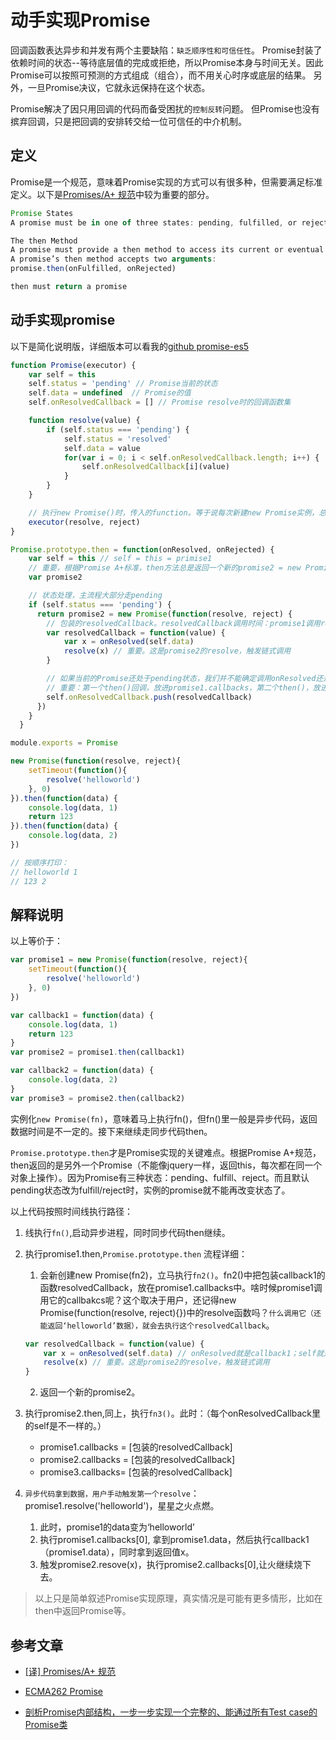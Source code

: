 # 动手实现Promise

回调函数表达异步和并发有两个主要缺陷：`缺乏顺序性和可信任性`。
Promise封装了依赖时间的状态--等待底层值的完成或拒绝，所以Promise本身与时间无关。因此Promise可以按照可预测的方式组成（组合），而不用关心时序或底层的结果。
另外，一旦Promise决议，它就永远保持在这个状态。

Promise解决了因只用回调的代码而备受困扰的`控制反转`问题。
但Promise也没有摈弃回调，只是把回调的安排转交给一位可信任的中介机制。

## 定义

Promise是一个规范，意味着Promise实现的方式可以有很多种，但需要满足标准定义。以下是[Promises/A+ 规范](https://promisesaplus.com/)中较为重要的部分。

``` js
Promise States
A promise must be in one of three states: pending, fulfilled, or rejected.

The then Method
A promise must provide a then method to access its current or eventual value or reason.
A promise’s then method accepts two arguments:
promise.then(onFulfilled, onRejected)

then must return a promise
```

## 动手实现promise

以下是简化说明版，详细版本可以看我的[github promise-es5](https://github.com/lq782655835/promise-es5)
``` js
function Promise(executor) {
    var self = this
    self.status = 'pending' // Promise当前的状态
    self.data = undefined  // Promise的值
    self.onResolvedCallback = [] // Promise resolve时的回调函数集

    function resolve(value) {
        if (self.status === 'pending') {
            self.status = 'resolved'
            self.data = value
            for(var i = 0; i < self.onResolvedCallback.length; i++) {
                self.onResolvedCallback[i](value)
            }
        }
    }

    // 执行new Promise()时，传入的function。等于说每次新建new Promise实例，总会执行传入的函数
    executor(resolve, reject)
}

Promise.prototype.then = function(onResolved, onRejected) {
    var self = this // self = this = primise1
    // 重要，根据Promise A+标准，then方法总是返回一个新的promise2 = new Promise()，这点非常重要
    var promise2

    // 状态处理，主流程大部分走pending
    if (self.status === 'pending') {
      return promise2 = new Promise(function(resolve, reject) {
        // 包装的resolvedCallback。resolvedCallback调用时间：promise1调用resolve
        var resolvedCallback = function(value) {
            var x = onResolved(self.data)
            resolve(x) // 重要。这是promise2的resolve，触发链式调用
        }

        // 如果当前的Promise还处于pending状态，我们并不能确定调用onResolved还是onRejected，只能等到Promise的状态确定后，才能确实如何处理.
        // 重要：第一个then()回调，放进promise1.callbacks，第二个then()，放进promise2.callback。
        self.onResolvedCallback.push(resolvedCallback)
      })
    }
  }

module.exports = Promise
```

``` js
new Promise(function(resolve, reject){
    setTimeout(function(){
        resolve('helloworld')
    }, 0)
}).then(function(data) {
    console.log(data, 1)
    return 123
}).then(function(data) {
    console.log(data, 2)
})

// 按顺序打印：
// helloworld 1
// 123 2
```

## 解释说明

以上等价于：
``` js
var promise1 = new Promise(function(resolve, reject){
    setTimeout(function(){
        resolve('helloworld')
    }, 0)
})

var callback1 = function(data) {
    console.log(data, 1)
    return 123
}
var promise2 = promise1.then(callback1)

var callback2 = function(data) {
    console.log(data, 2)
}
var promise3 = promise2.then(callback2)
```

实例化`new Promise(fn)`，意味着马上执行fn()，但fn()里一般是异步代码，返回数据时间是不一定的。接下来继续走同步代码then。

`Promise.prototype.then`才是Promise实现的关键难点。根据Promise A+规范，then返回的是另外一个Promise（不能像jquery一样，返回this，每次都在同一个对象上操作）。因为Promise有三种状态：pending、fulfill、reject。而且默认pending状态改为fulfill/reject时，实例的promise就不能再改变状态了。

以上代码按照时间线执行路径：
1. 线执行`fn()`,启动异步进程，同时同步代码then继续。
2. 执行promise1.then,`Promise.prototype.then` 流程详细：
    1. 会新创建new Promise(fn2)，立马执行`fn2()`。fn2()中把包装callback1的函数resolvedCallback，放在promise1.callbacks中。啥时候promise1调用它的callbakcs呢？这个取决于用户，还记得new Promise(function(resolve, reject){})中的resolve函数吗？`什么调用它（还能返回‘helloworld’数据），就会去执行这个resolvedCallback`。

    ``` js
    var resolvedCallback = function(value) {
        var x = onResolved(self.data) // onResolved就是callback1；self就是promise1，能拿到data是因为这个函数执行会在promise1.resolve(‘helloworld’)后
        resolve(x) // 重要。这是promise2的resolve，触发链式调用
    }
    ```
    2. 返回一个新的promise2。
3. 执行promise2.then,同上，执行`fn3()`。此时：（每个onResolvedCallback里的self是不一样的。）
    * promise1.callbacks = [包装的resolvedCallback]
    * promise2.callbacks = [包装的resolvedCallback]
    * promise3.callbacks= [包装的resolvedCallback]
4. `异步代码拿到数据，用户手动触发第一个resolve`：promise1.resolve('helloworld')，星星之火点燃。
    1. 此时，promise1的data变为‘helloworld’
    2. 执行promise1.callbacks[0], 拿到promise1.data，然后执行callback1（promise1.data），同时拿到返回值x。
    3. 触发promise2.resove(x)，执行promise2.callbacks[0],让火继续烧下去。

> 以上只是简单叙述Promise实现原理，真实情况是可能有更多情形，比如在then中返回Promise等。

## 参考文章

* [[译] Promises/A+ 规范](http://www.ituring.com.cn/article/66566)

* [ECMA262 Promise](https://tc39.github.io/ecma262/#sec-promise-objects)

* [
剖析Promise内部结构，一步一步实现一个完整的、能通过所有Test case的Promise类](https://github.com/xieranmaya/blog/issues/3)